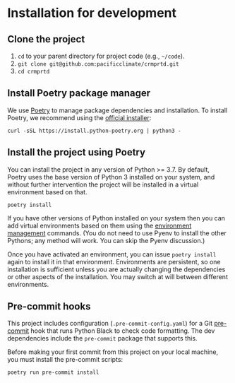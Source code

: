 # Installation for development

## Clone the project

1. `cd` to your parent directory for project code (e.g., `~/code`).
1. `git clone git@github.com:pacificclimate/crmprtd.git`
1. `cd crmprtd`

## Install Poetry package manager

We use [Poetry](https://python-poetry.org/) to manage package dependencies
and installation.
To install Poetry, we recommend using the
[official installer](https://python-poetry.org/docs/#installation):

```text
curl -sSL https://install.python-poetry.org | python3 -
```

## Install the project using Poetry

You can install the project in any version of Python >= 3.7. By default,
Poetry uses the base version of Python 3 installed on your system, and without
further intervention the project will be installed in a virtual environment
based on that.

```text
poetry install
```

If you have other versions of Python installed on your system then you can
add virtual environments based on them using the
[environment management](https://python-poetry.org/docs/managing-environments/)
commands. (You do not need to use Pyenv to install the other Pythons; any
method will work. You can skip the Pyenv discussion.)

Once you have activated an environment, you can issue `poetry install` again
to install it in that environment. Environments are persistent, so one
installation is sufficient unless you are actually changing the dependencies
or other aspects of the installation. You may switch at will between different
environments.

## Pre-commit hooks

This project includes configuration (`.pre-commit-config.yaml`) for a Git
[pre-commit](https://pre-commit.com/) hook that runs Python
Black to check code formatting. The dev dependencies include the `pre-commit`
package that supports this.

Before making your first commit from this project on your local machine,
you must install the pre-commit scripts:

```text
poetry run pre-commit install 
```
